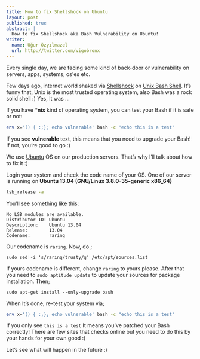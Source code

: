 ```yaml
---
title: How to fix Shellshock on Ubuntu
layout: post
published: true
abstract: |
  How to fix Shellshock aka Bash Vulnerability on Ubuntu!
writer:
  name: Uğur Özyılmazel
  url: http://twitter.com/vigobronx
---
```

Every single day, we are facing some kind of back-door or vulnerability on
servers, apps, systems, os'es etc.

Few days ago, internet world shaked via [Shellshock][1] on [Unix Bash Shell][2].
It’s funny that, Unix is the most trusted operating system, also Bash was a
rock solid shell :) Yes, It was ...

If you have ***nix** kind of operating system, you can test your Bash if it is
safe or not:

```bash
env x='() { :;}; echo vulnerable' bash -c "echo this is a test"
```

If you see **vulnerable** text, this means that you need to upgrade your Bash!
If not, you’re good to go :)

We use [Ubuntu][3] OS on our production servers. That’s why I’ll talk about
how to fix it :)

Login your system and check the code name of your OS. One of our server is
running on **Ubuntu 13.04 (GNU/Linux 3.8.0-35-generic x86_64)**

```bash
lsb_release -a
```

You’ll see something like this:

    No LSB modules are available.
    Distributor ID: Ubuntu
    Description:    Ubuntu 13.04
    Release:        13.04
    Codename:       raring

Our codename is `raring`. Now, do ;

    sudo sed -i 's/raring/trusty/g' /etc/apt/sources.list

If yours codename is different, change `raring` to yours please. After that
you need to `sudo aptitude update` to update your sources for package
installation. Then;

    sudo apt-get install --only-upgrade bash

When It’s done, re-test your system via;

```bash
env x='() { :;}; echo vulnerable' bash -c "echo this is a test"
```

If you only see `this is a test` It means you've patched your Bash correctly!
There are few sites that checks online but you need to do this by your hands
for your own good :)

Let’s see what will happen in the future :)


[1]: http://en.wikipedia.org/wiki/Shellshock_(software_bug)
[2]: http://www.gnu.org/software/bash/
[3]: http://www.ubuntu.com/